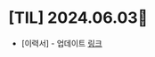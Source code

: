 # [TIL] 2024.06.03🐾

* [이력서] - 업데이트 [링크](https://surf-buckaroo-948.notion.site/new-d990826540ff4e76879d109b4d0e009d?pvs=4)

